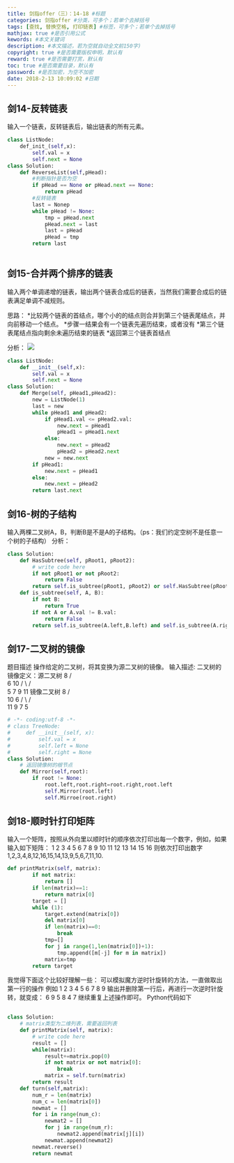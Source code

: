 ```yaml
---
title: 剑指offer（三）：14-18 #标题
categories: 剑指offer #分类，可多个；若单个去掉括号
tags: [查找, 替换空格, 打印链表] #标签，可多个；若单个去掉括号
mathjax: true #是否引用公式
kewords: #本文关键词
description: #本文描述，若为空就自动全文前150字)
copyright: true #是否需要版权申明，默认有
reward: true #是否需要打赏，默认有
toc: true #是否需要目录，默认有
password: #是否加密，为空不加密
date: 2018-2-13 10:09:02 #日期
---
```



## 剑14-反转链表
输入一个链表，反转链表后，输出链表的所有元素。
```python
class ListNode:
    def_init_(self,x):
        self.val = x
        self.next = None
class Solution:
    def ReverseList(self,pHead):
        #判断指针是否为空
        if pHead == None or pHead.next == None:
            return pHead
        #反转链表
        last = Nonep
        while pHead != None:
            tmp = pHead.next
            pHead.next = last
            last = pHead
            pHead = tmp
        return last
        
```

## 剑15-合并两个排序的链表
输入两个单调递增的链表，输出两个链表合成后的链表，当然我们需要合成后的链表满足单调不减规则。

思路：
*比较两个链表的首结点，哪个小的的结点则合并到第三个链表尾结点，并向前移动一个结点。
*步骤一结果会有一个链表先遍历结束，或者没有
*第三个链表尾结点指向剩余未遍历结束的链表
*返回第三个链表首结点

分析：
![](https://uploadfiles.nowcoder.net/images/20170119/3111850_1484789893742_6903DA8DDE03E5B02CCB5F97FC3E53C2)

```python 
class ListNode:
    def __init__(self,x):
        self.val = x
        self.next = None
class Solution:
    def Merge(self, pHead1,pHead2):
        new = ListNode(1)
        last = new
        while pHead1 and pHead2:
            if pHead1.val <= pHead2.val:
                new.next = pHead1
                pHead1 = pHead1.next
            else:
                new.next = pHead2
                pHead2 = pHead2.next
            new = new.next
        if pHead1:
            new.next = pHead1
        else:
            new.next = pHead2
        return last.next
```


## 剑16-树的子结构
输入两棵二叉树A，B，判断B是不是A的子结构。（ps：我们约定空树不是任意一个树的子结构）
分析：


```python
class Solution:
    def HasSubtree(self, pRoot1, pRoot2):
        # write code here
        if not pRoot1 or not pRoot2:
            return False
        return self.is_subtree(pRoot1, pRoot2) or self.HasSubtree(pRoot1.left, pRoot2) or self.HasSubtree(pRoot1.right, pRoot2)
    def is_subtree(self, A, B):
        if not B:
            return True
        if not A or A.val != B.val:
            return False
        return self.is_subtree(A.left,B.left) and self.is_subtree(A.right, B.right)


```

## 剑17-二叉树的镜像
题目描述
操作给定的二叉树，将其变换为源二叉树的镜像。
输入描述:
二叉树的镜像定义：源二叉树 
            8
           /  \
          6   10
         / \  / \
        5  7 9 11
        镜像二叉树
            8
           /  \
          10   6
         / \  / \
        11 9 7  5

```python
# -*- coding:utf-8 -*-
# class TreeNode:
#     def __init__(self, x):
#         self.val = x
#         self.left = None
#         self.right = None
class Solution:
    # 返回镜像树的根节点
    def Mirror(self,root):
        if root != None:
            root.left,root.right=root.right,root.left
            self.Mirror(root.left)
            self.Mirroe(root.right)
```

## 剑18-顺时针打印矩阵
输入一个矩阵，按照从外向里以顺时针的顺序依次打印出每一个数字，例如，如果输入如下矩阵： 1 2 3 4 5 6 7 8 9 10 11 12 13 14 15 16 则依次打印出数字1,2,3,4,8,12,16,15,14,13,9,5,6,7,11,10.

```python
def printMatrix(self, matrix):
        if not matrix:
            return []
        if len(matrix)==1:
            return matrix[0]
        target = []
        while (1):
            target.extend(matrix[0])
            del matrix[0]
            if len(matrix)==0:
                break
            tmp=[]
            for j in range(1,len(matrix[0])+1):
                tmp.append([m[-j] for m in matrix])
            matrix=tmp
        return target

```
我觉得下面这个比较好理解一些：
 可以模拟魔方逆时针旋转的方法，一直做取出第一行的操作
例如 
1 2 3
4 5 6
7 8 9
输出并删除第一行后，再进行一次逆时针旋转，就变成：
6 9
5 8
4 7
继续重复上述操作即可。
Python代码如下
```python
	
class Solution:
    # matrix类型为二维列表，需要返回列表
    def printMatrix(self, matrix):
        # write code here
        result = []
        while(matrix):
            result+=matrix.pop(0)
            if not matrix or not matrix[0]:
                break
            matrix = self.turn(matrix)
        return result
    def turn(self,matrix):
        num_r = len(matrix)
        num_c = len(matrix[0])
        newmat = []
        for i in range(num_c):
            newmat2 = []
            for j in range(num_r):
                newmat2.append(matrix[j][i])
            newmat.append(newmat2)
        newmat.reverse()
        return newmat
  ```



